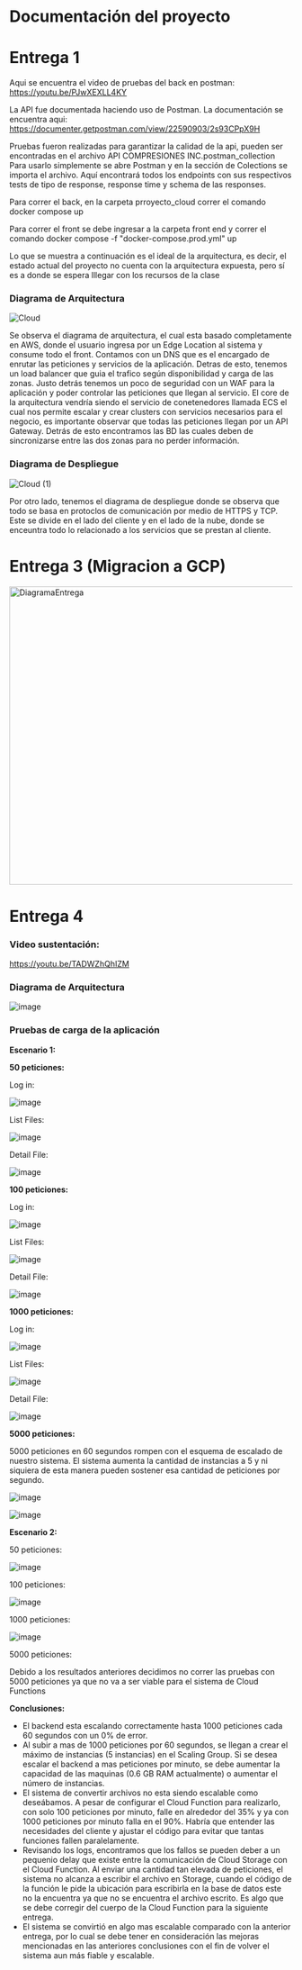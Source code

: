 
# Documentación del proyecto
# Entrega 1

Aqui se encuentra el video de pruebas del back en postman: https://youtu.be/PJwXEXLL4KY

La API fue documentada haciendo uso de Postman. 
La documentación se encuentra aqui: https://documenter.getpostman.com/view/22590903/2s93CPpX9H

Pruebas fueron realizadas para garantizar la calidad de la api, pueden ser encontradas en el archivo API COMPRESIONES INC.postman_collection
Para usarlo simplemente se abre Postman y en la sección de Colections se importa el archivo. Aquí encontrará todos los endpoints con sus respectivos tests de tipo de response, response time y schema de las responses.

Para correr el back, en la carpeta prroyecto_cloud correr el comando docker compose up

Para correr el front se debe ingresar a la carpeta front end y correr el comando docker compose -f "docker-compose.prod.yml" up


Lo que se muestra a continuación es el ideal de la arquitectura, es decir, el estado actual del proyecto no cuenta con la arquitectura expuesta, pero sí es a donde se espera lllegar con los recursos de la clase

### Diagrama de Arquitectura

![Cloud](https://user-images.githubusercontent.com/33431725/221440716-a6afdcef-37c2-456f-8979-d4ec7651aab8.png)

Se observa el diagrama de arquitectura, el cual esta basado completamente en AWS, donde el usuario ingresa por un Edge Location al sistema y consume todo el front. Contamos con un DNS que es el encargado de enrutar las peticiones y servicios de la aplicación. Detras de esto, tenemos un load balancer que guia el trafico según disponibilidad y carga de las zonas. Justo detrás tenemos un poco de seguridad con un WAF para la aplicación y poder controlar las peticiones que llegan al servicio. El core de la arquitectura vendría siendo el servicio de conetenedores llamada ECS el cual nos permite escalar y crear clusters con servicios necesarios para el negocio, es importante observar que todas las peticiones llegan por un API Gateway. Detrás de esto encontramos las BD las cuales deben de sincronizarse entre las dos zonas para no perder información.

### Diagrama de Despliegue

![Cloud (1)](https://user-images.githubusercontent.com/33431725/221444244-88ed5e6f-60ec-43b0-9804-5705a1ebe1cd.png)

Por otro lado, tenemos el diagrama de despliegue donde se observa que todo se basa en protoclos de comunicación por medio de HTTPS y TCP. Este se divide en el lado del cliente y en el lado de la nube, donde se enceuntra todo lo relacionado a los servicios que se prestan al cliente.


# Entrega 3 (Migracion a GCP)
<img width="530" alt="DiagramaEntrega" src="https://user-images.githubusercontent.com/54164818/230737243-ccb3b063-2aae-4b2d-9cbe-cb0fba153809.png">

# Entrega 4

### Video sustentación: 
https://youtu.be/TADWZhQhIZM

### Diagrama de Arquitectura

![image](https://user-images.githubusercontent.com/54164818/236731661-2d2c9575-0238-4a1d-b6aa-42e996ae3e47.png)

### Pruebas de carga de la aplicación

**Escenario 1:**

**50 peticiones:**

Log in:

![image](https://user-images.githubusercontent.com/54164818/236731355-ce323f08-a628-44bc-b6dc-256d0b5d08fa.png)

List Files:

![image](https://user-images.githubusercontent.com/54164818/236731361-67847419-b314-48dd-b8d1-273f5b274e59.png)

Detail File:

![image](https://user-images.githubusercontent.com/54164818/236731367-0aa709cf-9284-42d6-94c8-640edb70bdc5.png)

**100 peticiones:**

Log in:

![image](https://user-images.githubusercontent.com/54164818/236731374-d8db3584-60a1-427d-b5cb-c94264fde45a.png)

List Files:

![image](https://user-images.githubusercontent.com/54164818/236731381-e8b78e42-bc29-4e98-afe8-f171b87bccb9.png)

Detail File:

![image](https://user-images.githubusercontent.com/54164818/236731387-72937ca6-b013-4870-ae62-4c1aa52aa7d4.png)

**1000 peticiones:**

Log in:

![image](https://user-images.githubusercontent.com/54164818/236731397-c9480946-f57e-4e6e-9872-4add72ab30b2.png)

List Files:

![image](https://user-images.githubusercontent.com/54164818/236731406-453f091d-bd16-42a8-a9bb-03707b022c31.png)

Detail File:

![image](https://user-images.githubusercontent.com/54164818/236731413-219b5392-24ab-461d-90bc-13f528c9fa1b.png)


**5000 peticiones:**

5000 peticiones en 60 segundos rompen con el esquema de escalado de nuestro sistema. El sistema aumenta la cantidad de instancias a 5 y ni siquiera de esta manera pueden sostener esa cantidad de peticiones por segundo.

![image](https://user-images.githubusercontent.com/54164818/236731422-b5793e13-2c07-42b4-99ee-50dcb7e39200.png)

![image](https://user-images.githubusercontent.com/54164818/236731433-a5ffc035-8be5-4fc1-a394-5aa144409c12.png)

**Escenario 2:**

50 peticiones:

![image](https://user-images.githubusercontent.com/54164818/236731448-72372e0b-1987-4a94-86f6-fc5cf380e324.png)

100 peticiones:

![image](https://user-images.githubusercontent.com/54164818/236731455-d77c3750-fc72-4f87-8bfb-1fb6a1793010.png)

1000 peticiones:

![image](https://user-images.githubusercontent.com/54164818/236731462-eabe32a3-fb33-4014-959c-a079446a7334.png)

5000 peticiones:

Debido a los resultados anteriores decidimos no correr las pruebas con 5000 peticiones ya que no va a ser viable para el sistema de Cloud Functions

**Conclusiones:**

- El backend esta escalando correctamente hasta 1000 peticiones cada 60 segundos con un 0% de error. 
- Al subir a mas de 1000 peticiones por 60 segundos, se llegan a crear el máximo de instancias (5 instancias) en el Scaling Group. Si se desea escalar el backend a mas peticiones por minuto, se debe aumentar la capacidad de las maquinas (0.6 GB RAM actualmente) o aumentar el número de instancias.
- El sistema de convertir archivos no esta siendo escalable como deseábamos. A pesar de configurar el Cloud Function para realizarlo, con solo 100 peticiones por minuto, falle en alrededor del 35% y ya con 1000 peticiones por minuto falla en el 90%. Habría que entender las necesidades del cliente y ajustar el código para evitar que tantas funciones fallen paralelamente.
- Revisando los logs, encontramos que los fallos se pueden deber a un pequenio delay que existe entre la comunicación de Cloud Storage con el Cloud Function. Al enviar una cantidad tan elevada de peticiones, el sistema no alcanza a escribir el archivo en Storage, cuando el código de la función le pide la ubicación para escribirla en la base de datos este no la encuentra ya que no se encuentra el archivo escrito. Es algo que se debe corregir del cuerpo de la Cloud Function para la siguiente entrega.
- El sistema se convirtió en algo mas escalable comparado con la anterior entrega, por lo cual se debe tener en consideración las mejoras mencionadas en las anteriores conclusiones con el fin de volver el sistema aun más fiable y escalable.


